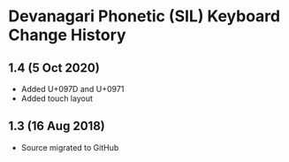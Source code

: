 # Devanagari Phonetic (SIL) Keyboard Change History

## 1.4 (5 Oct 2020)
* Added U+097D and U+0971
* Added touch layout

## 1.3 (16 Aug 2018)
* Source migrated to GitHub
